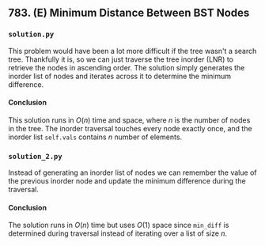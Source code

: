 ## 783. (E) Minimum Distance Between BST Nodes

### `solution.py`
This problem would have been a lot more difficult if the tree wasn't a search tree. Thankfully it is, so we can just traverse the tree inorder (LNR) to retrieve the nodes in ascending order. The solution simply generates the inorder list of nodes and iterates across it to determine the minimum difference.  
  
#### Conclusion
This solution runs in $O(n)$ time and space, where $n$ is the number of nodes in the tree. The inorder traversal touches every node exactly once, and the inorder list `self.vals` contains $n$ number of elements.  
  

### `solution_2.py`
Instead of generating an inorder list of nodes we can remember the value of the previous inorder node and update the minimum difference during the traversal.  
  
#### Conclusion
The solution runs in $O(n)$ time but uses $O(1)$ space since `min_diff` is determined during traversal instead of iterating over a list of size $n$.  
  